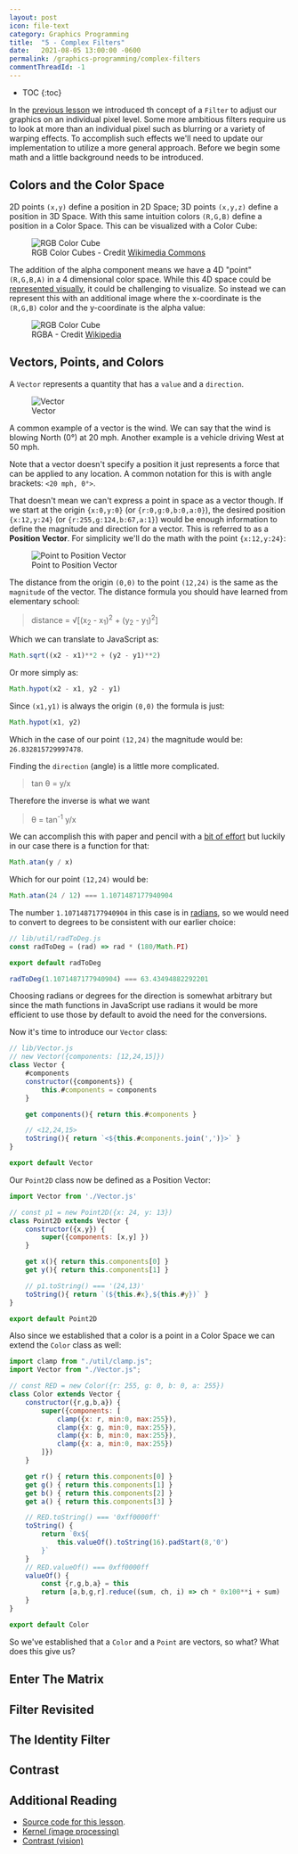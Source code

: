 ```yaml
---
layout: post
icon: file-text
category: Graphics Programming
title:  "5 - Complex Filters"
date:   2021-08-05 13:00:00 -0600
permalink: /graphics-programming/complex-filters
commentThreadId: -1
---
```


* TOC
{:toc}

In the [previous lesson](/graphics-programming/simple-filters) we introduced th concept of a `Filter` to adjust our graphics on an individual pixel level.
Some more ambitious filters require us to look at more than an individual pixel such as blurring or a variety of warping effects. To accomplish such
effects we'll need to update our implementation to utilize a more general approach. Before we begin some math and a little background needs to be introduced.

## Colors and the Color Space

2D points `(x,y)` define a position in 2D Space; 3D points `(x,y,z)` define a position in 3D Space. With this same intuition colors `(R,G,B)` define a position
in a Color Space. This can be visualized with a Color Cube:

<figure>
    <img src="/media-library/graphics-programming/RGB_color_cube.svg" alt="RGB Color Cube">
    <figcaption>RGB Color Cubes - Credit <a href="https://commons.wikimedia.org/wiki/File:RGB_color_cube.svg" target="_blank">Wikimedia Commons</a></figcaption>
</figure>

The addition of the alpha component means we have a 4D "point" `(R,G,B,A)` in a 4 dimensional color space. While this 4D space could be [represented visually](https://en.wikipedia.org/wiki/Tesseract),
it could be challenging to visualize. So instead we can represent this with an additional image where the x-coordinate is the `(R,G,B)` color and the y-coordinate is the alpha value:

<figure>
    <img src="/media-library/graphics-programming/RGBA_comp.png" alt="RGB Color Cube">
    <figcaption>RGBA - Credit <a href="https://en.wikipedia.org/wiki/RGBA_color_model" target="_blank">Wikipedia</a></figcaption>
</figure>

## Vectors, Points, and Colors

A `Vector` represents a quantity that has a `value` and a `direction`.

<figure>
    <img src="/media-library/graphics-programming/vector.png" alt="Vector">
    <figcaption>Vector</figcaption>
</figure>

A common example of a vector is the wind. We can say that the wind is blowing North (0°) at 20 mph. Another example is a vehicle driving West at 50 mph.

Note that a vector doesn't specify a position it just represents a force that can be applied to any location. A common notation for this is with angle brackets: `<20 mph, 0°>`.

That doesn't mean we can't express a point in space as a vector though. If we start at the origin `{x:0,y:0}` (or `{r:0,g:0,b:0,a:0}`),
the desired position `{x:12,y:24}` (or `{r:255,g:124,b:67,a:1}`) would be enough information to define the magnitude and direction for a vector.
This is referred to as a __Position Vector__. For simplicity we'll do the math with the point `{x:12,y:24}`:

<figure>
    <img src="/media-library/graphics-programming/point-to-vector.png" alt="Point to Position Vector">
    <figcaption>Point to Position Vector</figcaption>
</figure>

The distance from the origin `(0,0)` to the point `(12,24)` is the same as the `magnitude` of the vector. The distance formula you should
have learned from elementary school:

> distance = &radic;[(x<sub>2</sub> - x<sub>1</sub>)<sup>2</sup> + (y<sub>2</sub> - y<sub>1</sub>)<sup>2</sup>]

Which we can translate to JavaScript as:

```js
Math.sqrt((x2 - x1)**2 + (y2 - y1)**2)
```

Or more simply as:

```js
Math.hypot(x2 - x1, y2 - y1)
```

Since `(x1,y1)` is always the origin `(0,0)` the formula is just:

```js
Math.hypot(x1, y2)
```

Which in the case of our point `(12,24)` the magnitude would be: `26.832815729997478`.

Finding the `direction` (angle) is a little more complicated.

> tan θ = y/x

Therefore the inverse is what we want

> θ = tan<sup>-1</sup> y/x

We can accomplish this with paper and pencil with a [bit of effort](https://mathworld.wolfram.com/InverseTangent.html) but luckily in our case there is a function for that:

```js
Math.atan(y / x)
```

Which for our point `(12,24)` would be:

```js
Math.atan(24 / 12) === 1.1071487177940904
```

The number `1.1071487177940904` in this case is in [radians](https://en.wikipedia.org/wiki/Radian), so we would need to convert to degrees to be consistent with our earlier choice:

```js
// lib/util/radToDeg.js
const radToDeg = (rad) => rad * (180/Math.PI)

export default radToDeg
```

```js
radToDeg(1.1071487177940904) === 63.43494882292201
```

Choosing radians or degrees for the direction is somewhat arbitrary but since the math functions in JavaScript use radians
it would be more efficient to use those by default to avoid the need for the conversions.

Now it's time to introduce our `Vector` class:

```js
// lib/Vector.js
// new Vector({components: [12,24,15]})
class Vector {
    #components
    constructor({components}) {
        this.#components = components
    }

    get components(){ return this.#components }

    // <12,24,15>
    toString(){ return `<${this.#components.join(',')}>` }
}

export default Vector
```

Our `Point2D` class now be defined as a Position Vector:

```js
import Vector from './Vector.js'

// const p1 = new Point2D({x: 24, y: 13})
class Point2D extends Vector {
    constructor({x,y}) {
        super({components: [x,y] })
    }

    get x(){ return this.components[0] }
    get y(){ return this.components[1] }

    // p1.toString() === '(24,13)'
    toString(){ return `(${this.#x},${this.#y})` }
}

export default Point2D
```

Also since we established that a color is a point in a Color Space we can extend the `Color` class as well:

```js
import clamp from "./util/clamp.js";
import Vector from "./Vector.js";

// const RED = new Color({r: 255, g: 0, b: 0, a: 255})
class Color extends Vector {
    constructor({r,g,b,a}) {
        super({components: [
            clamp({x: r, min:0, max:255}),
            clamp({x: g, min:0, max:255}),
            clamp({x: b, min:0, max:255}),
            clamp({x: a, min:0, max:255})
        ]})
    }

    get r() { return this.components[0] }
    get g() { return this.components[1] }
    get b() { return this.components[2] }
    get a() { return this.components[3] }

    // RED.toString() === '0xff0000ff'
    toString() { 
        return `0x${
            this.valueOf().toString(16).padStart(8,'0')
        }`
    }
    // RED.valueOf() === 0xff0000ff
    valueOf() {
        const {r,g,b,a} = this
        return [a,b,g,r].reduce((sum, ch, i) => ch * 0x100**i + sum)
    }
}

export default Color
```

So we've established that a `Color` and a `Point` are vectors, so what? What does this give us?

## Enter The Matrix

## Filter Revisited

## The Identity Filter

## Contrast

## Additional Reading

* [Source code for this lesson](https://github.com/thenewobjective/thenewobjective.github.io/tree/master/scripts/graphics-programming/lesson5).
* [Kernel (image processing)](https://en.wikipedia.org/wiki/Kernel_(image_processing))
* [Contrast (vision)](https://en.wikipedia.org/wiki/Contrast_(vision))
